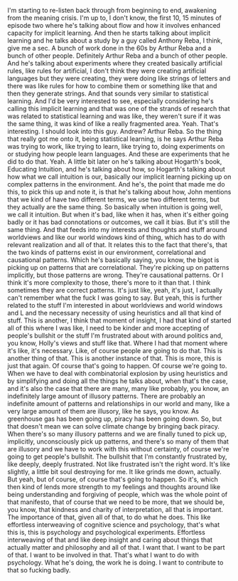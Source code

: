 I'm starting to re-listen back through from beginning to end, awakening from the meaning
crisis. I'm up to, I don't know, the first 10, 15 minutes of episode two where he's talking
about flow and how it involves enhanced capacity for implicit learning. And then he starts
talking about implicit learning and he talks about a study by a guy called Anthony Reba,
I think, give me a sec. A bunch of work done in the 60s by Arthur Reba and a bunch of other
people. Definitely Arthur Reba and a bunch of other people. And he's talking about experiments
where they created basically artificial rules, like rules for artificial, I don't think they
were creating artificial languages but they were creating, they were doing like strings
of letters and there was like rules for how to combine them or something like that and
then they generate strings. And that sounds very similar to statistical learning. And
I'd be very interested to see, especially considering he's calling this implicit learning
and that was one of the strands of research that was related to statistical learning and
was like, they weren't sure if it was the same thing, it was kind of like a really fragmented
area. Yeah. That's interesting. I should look into this guy. Andrew? Arthur Reba. So the
thing that really got me onto it, being statistical learning, is he says Arthur Reba was trying
to work, like trying to learn, like trying to, doing experiments on or studying how people
learn languages. And these are experiments that he did to do that. Yeah. A little bit
later on he's talking about Hogarth's book, Educating Intuition, and he's talking about
how, so Hogarth's talking about how what we call intuition is our, basically our implicit
learning picking up on complex patterns in the environment. And he's, the point that
made me do this, to pick this up and note it, is that he's talking about how, John mentions
that we kind of have two different terms, we use two different terms, but they actually
are the same thing. So basically when intuition is going well, we call it intuition. But when
it's bad, like when it has, when it's either going badly or it has bad connotations or
outcomes, we call it bias. But it's still the same thing. And that feeds into my interests
and thoughts and stuff around worldviews and like our world windows kind of thing, which
has to do with relevant realization and all of that. It relates this to the fact that
there's, that the two kinds of patterns exist in our environment, correlational and causational
patterns. Which he's basically saying, you know, the bigot is picking up on patterns
that are correlational. They're picking up on patterns implicitly, but those patterns
are wrong. They're causational patterns. Or I think it's more complexity to those, there's
more to it than that. I think sometimes they are correct patterns. It's just like, yeah,
it's just, I actually can't remember what the fuck I was going to say. But yeah, this
is further related to the stuff I'm interested in about worldviews and world windows and
L and the necessary necessity of using heuristics and all that kind of stuff. This is another,
I think that moment of insight, I had that kind of started all of this where I was like,
I need to be kinder and more accepting of people's bullshit or the stuff I'm frustrated
about with around politics and, you know, Holly's views and stuff like that. Where I
had that moment where it's like, it's necessary. Like, of course people are going to do that.
This is another thing of that. This is another instance of that. This is more, this is just
that again. Of course that's going to happen. Of course we're going to. When we have to
deal with combinatorial explosion by using heuristics and by simplifying and doing all
the things he talks about, when that's the case, and it's also the case that there are
many, many like probably, you know, an indefinitely large amount of illusory patterns. There are
probably an indefinite amount of patterns and relationships in our world and many, like
a very large amount of them are illusory, like he says, you know. As greenhouse gas
has been going up, piracy has been going down. So, but that doesn't mean we can solve climate
change by bringing back piracy. When there's so many illusory patterns and we are finally
tuned to pick up, implicitly, unconsciously pick up patterns, and there's so many of them
that are illusory and we have to work with this without certainty, of course we're going
to get people's bullshit. The bullshit that I'm constantly frustrated by, like deeply,
deeply frustrated. Not like frustrated isn't the right word. It's like slightly, a little
bit soul destroying for me. It like grinds me down, actually. But yeah, but of course,
of course that's going to happen. So it's, which then kind of lends more strength to my
feelings and thoughts around like being understanding and forgiving of people, which was the whole
point of that manifesto, that of course that we need to be more, that we should be, you
know, that kindness and charity of interpretation, all that is important. The importance of that,
given all of that, to do what he does. This like effortless interweaving of cognitive
science and psychology, that's what this is, this is psychology and psychological experiments.
Effortless interweaving of that and like deep insight and caring about things that actually
matter and philosophy and all of that. I want that. I want to be part of that. I want to
be involved in that. That's what I want to do with psychology. What he's doing, the work
he is doing. I want to contribute to that so fucking badly.
